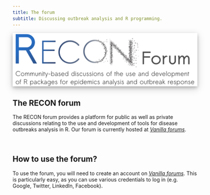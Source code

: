 ```yaml
---
title: The forum
subtitle: Discussing outbreak analysis and R programming.
---
```


<img src="http://raw.githubusercontent.com/reconhub/logo/master/png/logo-forum-w1200.png" alt="RECON forum logo" style="box-shadow: 0 4px 8px 0 rgba(0, 0, 0, 0.2), 0 6px 20px 0 rgba(0, 0, 0, 0.19)">
<div id='discourse-comments'></div>


## The RECON forum
The RECON forum provides a platform for public as well as private discussions relating to the use and development of tools for disease outbreaks analysis in R. Our forum is currently hosted at [*Vanilla forums*](https://vanillaforums.com).

<br>

## How to use the forum?
To use the forum, you will need to create an account on [*Vanilla forums*](https://vanillaforums.com). This is particularly easy, as you can use various credentials to log in (e.g. Google, Twitter, LinkedIn, Facebook).

<script type="text/javascript">
  DiscourseEmbed = { discourseUrl: 'http://reconforum.trydiscourse.com/',
                     discourseEmbedUrl: 'http://reconhub.github.io/forum2' };

  (function() {
    var d = document.createElement('script'); d.type = 'text/javascript'; d.async = true;
    d.src = DiscourseEmbed.discourseUrl + 'javascripts/embed.js';
    (document.getElementsByTagName('head')[0] || document.getElementsByTagName('body')[0]).appendChild(d);
  })();
</script>

